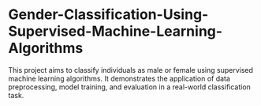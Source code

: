 # Gender-Classification-Using-Supervised-Machine-Learning-Algorithms
This project aims to classify individuals as male or female using supervised machine learning algorithms. It demonstrates the application of data preprocessing, model training, and evaluation in a real-world classification task.
